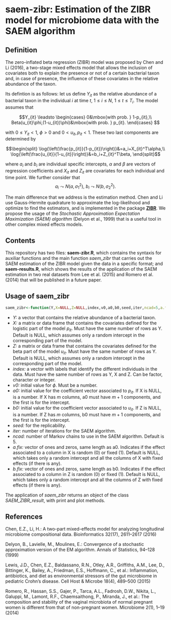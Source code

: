 # saem-zibr: Estimation of the ZIBR model for microbiome data with the SAEM algorithm

## Definition

The zero-inflated beta regression (ZIBR) model was proposed by Chen and Li (2016), a two-stage mixed effects model that allows the inclusion of covariates both to
explain the presence or not of a certain bacterial taxon and, in case of presence, the influence of these covariates in the relative abundance of the taxon.

Its defintion is as follows: let us define $Y_{it}$ as the relative abundance of a bacterial taxon in the individual $i$ at time $t$, $1\leq i\leq N$, $1\leq t\leq T_i$. The model assumes that

```math
Y_{it} \leadsto
    \begin{cases}
    0&\mbox{with prob. } 1-p_{it},\\
    Beta(u_{it}\phi,(1-u_{it})\phi)&\mbox{with prob. } p_{it}.
    \end{cases}    
```

with $0 \leq Y_{it} < 1$, $\phi>0$ and $0 < u_{it}, p_{it}<1$. These two last components are determined by

$$\begin{split}
    \log{\left(\frac{p_{it}}{1-p_{it}}\right)}&=a_i+X_{it}^T\alpha,\\
    \log{\left(\frac{u_{it}}{1-u_{it}}\right)}&=b_i+Z_{it}^T\beta,    
\end{split}$$

where $a_i$ and $b_i$ are individual specific intercepts, $\alpha$ and $\beta$ are vectors of regression coefficients and $X_{it}$ and $Z_{it}$ are covariates for each individual and time point. We further consider that $$a_i\leadsto N(a,\sigma^2_1),\ b_i\leadsto N(b,\sigma^2_2).$$

The main difference that we address is the estimation method. Chen and Li use Gauss-Hermite quadrature to approximate the log-likelihood and optimize to find the estimators, and is implemented in the package [**ZIBR**](https://github.com/PennChopMicrobiomeProgram/ZIBR). We propose the usage of the *Stochastic Approximation Expectation Maximization (SAEM) algorithm* (Delyon et al., 1999) that is a useful tool in other complex mixed effects models.

## Contents

This repository has two files: **saem-zibr.R**, which contains the syntaxis for auxiliar functions and the main function *saem_zibr* that carries out the SAEM estimation of the ZIBR model given the data in a specific format; and **saem-results.R**, which shows the results of the application of the SAEM estimation in two real datasets from Lee et al. (2015) and Romero et al. (2014) that will be published in a future paper.

## Usage of saem_zibr

```r
saem_zibr<-function(Y,X=NULL,Z=NULL,index,v0,a0,b0,seed,iter,ncad=5,a.fix=NULL,b.fix=NULL)
```

- *Y:* a vector that contains the relative abundance of a bacterial taxon.
- *X:* a matrix or data frame that contains the covariates defined for the logistic part of the model $p_{it}$. Must have the same number of rows as Y. Default is NULL, which assumes only a random intercept in the corresponding part of the model.
- *Z:* a matrix or data frame that contains the covariates defined for the beta part of the model $u_{it}$. Must have the same number of rows as Y. Default is NULL, which assumes only a random intercept in the corresponding part of the model.
- *index:* a vector with labels that identify the different individuals in the data. Must have the same number of rows as Y, X and Z. Can be factor, character or integer.
-  *v0:* initial value for $\phi$. Must be a number.
-  *a0:* initial value for the coefficient vector associated to $p_{it}$. If X is NULL, is a number. If X has $m$ columns, a0 must have $m+1$ components, and the first is for the intercept.
-  *b0:* initial value for the coefficient vector associated to $u_{it}$. If Z is NULL, is a number. If Z has $m$ columns, b0 must have $m+1$ components, and the first is for the intercept.
-  *seed:* for the replicability.
-  *iter:* number of iterations for the SAEM algorithm.
-  *ncad:* number of Markov chains to use in the SAEM algorithm. Default is 5.
-  *a.fix:*  vector of ones and zeros, same length as a0. Indicates if the effect associated to a column in X is random (0) or fixed (1). Default is NULL, which takes only a random intercept and all the columns of X with fixed effects (if there is any).
- *b.fix:*  vector of ones and zeros, same length as b0. Indicates if the effect associated to a column in Z is random (0) or fixed (1). Default is NULL, which takes only a random intercept and all the columns of Z with fixed effects (if there is any).

The application of *saem_zibr* returns an object of the class *SAEM_ZIBR_result*, with print and plot methods.

## References

Chen, E.Z., Li, H.: A two-part mixed-effects model for analyzing longitudinal microbiome compositional data. 
Bioinformatics 32(17), 2611–2617 (2016)

Delyon, B., Lavielle, M., Moulines, E.: Convergence of a stochastic approximation version of
the EM algorithm. Annals of Statistics, 94–128 (1999)

Lewis, J.D., Chen, E.Z., Baldassano, R.N., Otley, A.R., Griffiths, A.M., Lee, D., Bittinger, K.,
Bailey, A., Friedman, E.S., Hoffmann, C., et al.: Inflammation, antibiotics, and diet as environmental stressors of 
the gut microbiome in pediatric Crohn’s disease. Cell Host & Microbe 18(4), 489–500 (2015)

Romero, R., Hassan, S.S., Gajer, P., Tarca, A.L., Fadrosh, D.W., Nikita, L., Galuppi, M., Lamont, R.F., 
Chaemsaithong, P., Miranda, J., et al.: The composition and stability of the vaginal microbiota of normal pregnant 
women is different from that of non-pregnant women. Microbiome 2(1), 1–19 (2014)

